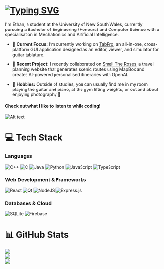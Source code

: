 # [![Typing SVG](https://readme-typing-svg.demolab.com?font=Callibri&weight=900&size=33&pause=1000&color=FFFFFF&vCenter=true&width=435&height=40&lines=Hello+There!👋)](https://git.io/typing-svg)

I'm Ethan, a student at the University of New South Wales, currently pursuing a Bachelor of Engineering (Honours) and Computer Science with a specialisation in Mechatronics and Artificial Intelligence.<br>
- 🔭 **Current Focus:** I’m currently working on [TabPro](https://github.com/EthanL285/TabPro), an all-in-one, cross-platform GUI application designed as an editor, viewer, and simulator for guitar tablature.<br>

- 🚀 **Recent Project:** I recently collaborated on [Smell The Roses](https://github.com/EthanL285/Smell-The-Roses), a travel planning website that generates scenic routes using MapBox and creates AI-powered personalised itineraries with OpenAI.<br>

- 🎸 **Hobbies:** Outside of studies, you can usually find me in my room playing the guitar and piano, at the gym lifting weights, or out and about enjoying photography 📸


#### Check out what I like to listen to while coding!
![Alt text](https://spotify-recently-played-readme.vercel.app/api?user=gzo59oatnacb20sk7jdcod5bx)


# 💻 Tech Stack

### Languages
![C++](https://img.shields.io/badge/c++-%2300599C.svg?style=for-the-badge&logo=c%2B%2B&logoColor=white) 
![C](https://img.shields.io/badge/c-%2300599C.svg?style=for-the-badge&logo=c&logoColor=white) 
![Java](https://img.shields.io/badge/java-%23ED8B00.svg?style=for-the-badge&logo=openjdk&logoColor=white) 
![Python](https://img.shields.io/badge/python-3670A0?style=for-the-badge&logo=python&logoColor=ffdd54) 
![JavaScript](https://img.shields.io/badge/javascript-%23323330.svg?style=for-the-badge&logo=javascript&logoColor=%23F7DF1E) 
![TypeScript](https://img.shields.io/badge/typescript-%23007ACC.svg?style=for-the-badge&logo=typescript&logoColor=white)

### Web Development & Frameworks
![React](https://img.shields.io/badge/react-%2320232a.svg?style=for-the-badge&logo=react&logoColor=%2361DAFB)
![Qt](https://img.shields.io/badge/Qt-%23217346.svg?style=for-the-badge&logo=Qt&logoColor=white) 
![NodeJS](https://img.shields.io/badge/node.js-6DA55F?style=for-the-badge&logo=node.js&logoColor=white) 
![Express.js](https://img.shields.io/badge/express.js-%23404d59.svg?style=for-the-badge&logo=express&logoColor=%2361DAFB) 

### Databases & Cloud
![SQLite](https://img.shields.io/badge/sqlite-%2307405e.svg?style=for-the-badge&logo=sqlite&logoColor=white) 
![Firebase](https://img.shields.io/badge/firebase-a08021?style=for-the-badge&logo=firebase&logoColor=ffcd34)

# 📊 GitHub Stats
![](https://github-readme-stats.vercel.app/api?username=EthanL285&theme=nightowl&hide_border=false&include_all_commits=false&count_private=false)<br/>
![](https://github-readme-streak-stats.herokuapp.com/?user=EthanL285&theme=nightowl&hide_border=false)<br/>
![](https://github-readme-stats.vercel.app/api/top-langs/?username=EthanL285&theme=nightowl&hide_border=false&include_all_commits=false&count_private=false&layout=compact)
